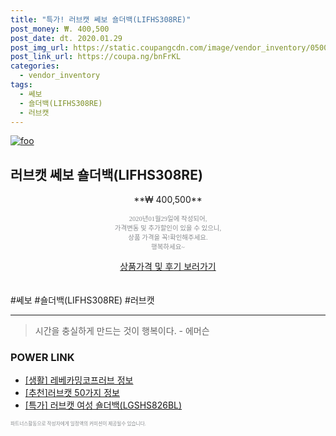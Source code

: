 ```yaml
--- 
title: "특가! 러브캣 쎄보 숄더백(LIFHS308RE)" 
post_money: ₩. 400,500 
post_date: dt. 2020.01.29 
post_img_url: https://static.coupangcdn.com/image/vendor_inventory/0500/686a3a316ea1cec6474bce1981e5b32476728930fe166bc33a325fb3e660.jpg 
post_link_url: https://coupa.ng/bnFrKL 
categories: 
  - vendor_inventory 
tags: 
  - 쎄보 
  - 숄더백(LIFHS308RE) 
  - 러브캣 
--- 
```

[![foo](https://static.coupangcdn.com/image/vendor_inventory/0500/686a3a316ea1cec6474bce1981e5b32476728930fe166bc33a325fb3e660.jpg)](https://coupa.ng/bnFrKL) 

## 러브캣 쎄보 숄더백(LIFHS308RE) 
<p style="text-align: center;">**₩ 400,500**</p> 
<p style="text-align: center;"><span style="color: #898c8f; font-family: Georgia,Times,serif; font-size: 0.75em;">2020년01월29일에 작성되어, <br>가격변동 및 추가할인이 있을 수 있으니,<br> 상품 가격을 꼭!확인해주세요.<br>행복하세요~</span> 
</p>	 
<div markdown="0" style="text-align: center;"><a href="https://coupa.ng/bnFrKL" class="btn btn--success">상품가격 및 후기 보러가기</a></div> 
<br><br> 
  #쎄보 #숄더백(LIFHS308RE) #러브캣 
<hr> 

> 시간을 충실하게 만드는 것이 행복이다. - 에머슨 


### POWER LINK

* <a href="https://blog.naver.com/santokki14/221767852580" target="_blank"> [생활] 레베카밍코프러브 정보 </a>
* <a href="https://blog.naver.com/fasyy4321/221788575884" target="_blank">[추천]러브캣 50가지 정보</a>
* <a href="https://blog.naver.com/santokki14/221790040946" target="_blank">[특가] 러브캣 여성 숄더백(LGSHS826BL)</a>

<span style="color: #898c8f; font-family: Georgia,Times,serif; font-size: 0.55em;">파트너스활동으로 작성자에게 일정액의 커미션이 제공될수 있습니다.</span> 

